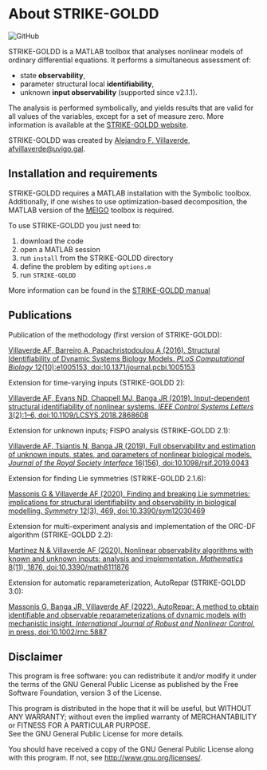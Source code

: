 # About STRIKE-GOLDD

<img alt="GitHub" src="https://img.shields.io/github/license/Xabo-RB/strike-goldd?style=plastic">

STRIKE-GOLDD is a MATLAB toolbox that analyses nonlinear models of ordinary differential equations. It performs a simultaneous assessment of:
- state **observability**,
- parameter structural local **identifiability**,  
- unknown **input observability** (supported since v2.1.1). 

The analysis is performed symbolically, and yields results that are valid for all values of the variables, except for a set of measure zero. More information is available at the [STRIKE-GOLDD website](https://sites.google.com/site/strikegolddtoolbox/home).

STRIKE-GOLDD was created by [Alejandro F. Villaverde](https://sites.google.com/site/alexfvillaverde/), <afvillaverde@uvigo.gal>. 

## Installation and requirements

STRIKE-GOLDD requires a MATLAB installation with the Symbolic toolbox. Additionally, if one wishes to use optimization-based decomposition, the MATLAB version of the [MEIGO](http://nautilus.iim.csic.es/~gingproc/meigo.html) toolbox is required.

To use STRIKE-GOLDD you just need to:
1. download the code
2. open a MATLAB session
3. run `install` from the STRIKE-GOLDD directory
4. define the problem by editing `options.m`
5. run `STRIKE-GOLDD`

More information can be found in the [STRIKE-GOLDD manual](STRIKE-GOLDD/doc/STRIKE-GOLDD_manual.pdf)

## Publications

Publication of the methodology (first version of STRIKE-GOLDD):

[Villaverde AF, Barreiro A, Papachristodoulou A (2016). Structural Identifiability of Dynamic Systems Biology Models. *PLoS Computational Biology* 12(10):e1005153, doi:10.1371/journal.pcbi.1005153](http:dx.doi.org/doi:10.1371/journal.pcbi.1005153)

Extension for time-varying inputs (STRIKE-GOLDD 2):

[Villaverde AF, Evans ND, Chappell MJ, Banga JR (2019). Input-dependent structural identifiability of nonlinear systems. *IEEE Control Systems Letters* 3(2):1–6, doi:10.1109/LCSYS.2018.2868608](http://dx.doi.org/doi:10.1109/LCSYS.2018.2868608)

Extension for unknown inputs; FISPO analysis (STRIKE-GOLDD 2.1):

[Villaverde AF, Tsiantis N, Banga JR (2019). Full observability and estimation of unknown inputs, states, and parameters of nonlinear biological models. *Journal of the Royal Society Interface* 16(156), doi:10.1098/rsif.2019.0043](http://dx.doi.org/doi:10.1098/rsif.2019.0043)

Extension for finding Lie symmetries (STRIKE-GOLDD 2.1.6):

[Massonis G & Villaverde AF (2020). Finding and breaking Lie symmetries: implications for structural identifiability and observability in biological modelling. *Symmetry* 12(3), 469, doi:10.3390/sym12030469](https://doi.org/10.3390/sym12030469)

Extension for multi-experiment analysis and implementation of the ORC-DF algorithm (STRIKE-GOLDD 2.2):

[Martínez N & Villaverde AF (2020). Nonlinear observability algorithms with known and unknown inputs: analysis and implementation. *Mathematics* 8(11), 1876, doi:10.3390/math8111876](https://doi.org/10.3390/math8111876)

Extension for automatic reparameterization, AutoRepar (STRIKE-GOLDD 3.0):

[Massonis G, Banga JR, Villaverde AF (2022). AutoRepar: A method to obtain identifiable and observable reparameterizations of dynamic models with mechanistic insight. *International Journal of Robust and Nonlinear Control*, in press, doi:10.1002/rnc.5887](https://doi.org/10.1002/rnc.5887)


## Disclaimer

This program is free software: you can redistribute it and/or modify it under the terms of the GNU General Public License as published by the Free Software Foundation, version 3 of the License.
    
This program is distributed in the hope that it will be useful, but WITHOUT ANY WARRANTY; without even the implied warranty of MERCHANTABILITY or FITNESS FOR A PARTICULAR PURPOSE.  
See the GNU General Public License for more details.
 
You should have received a copy of the GNU General Public License along with this program. If not, see <http://www.gnu.org/licenses/>.

